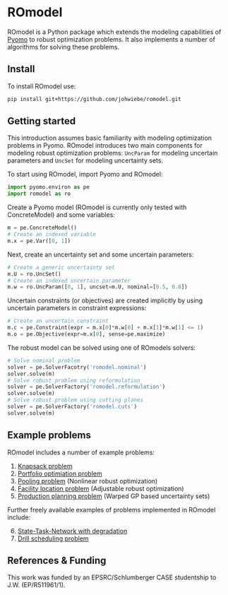 # ROmodel

ROmodel is a Python package which extends the modeling capabilities of
[Pyomo](https://github.com/Pyomo/pyomo) to robust optimization problems. It
also implements a number of algorithms for solving these problems.

## Install

To install ROmodel use:

```bash        
pip install git+https://github.com/johwiebe/romodel.git
```

## Getting started 

This introduction assumes basic familiarity with modeling optimization problems
in Pyomo. ROmodel introduces two main components for modeling robust optimization
problems: `UncParam` for modeling uncertain parameters and `UncSet` for
modeling uncertainty sets.

To start using ROmodel, import Pyomo and ROmodel:

```python
import pyomo.environ as pe
import romodel as ro
```

Create a Pyomo model (ROmodel is currently only tested with ConcreteModel) and
some variables:

```python
m = pe.ConcreteModel()
# Create an indexed variable
m.x = pe.Var([0, 1])
```

Next, create an uncertainty set and some uncertain parameters:

```python
# Create a generic uncertainty set
m.U = ro.UncSet()
# Create an indexed uncertain parameter
m.w = ro.UncParam([0, 1], uncset=m.U, nominal=[0.5, 0.8])
```

Uncertain constraints (or objectives) are created implicitly by using uncertain
parameters in constraint expressions:

```python
# Create an uncertain constraint 
m.c = pe.Constraint(expr = m.x[0]*m.w[0] + m.x[1]*m.w[1] <= 1)
m.o = pe.Objective(expr=m.x[0], sense=pe.maximize)
```

The robust model can be solved using one of ROmodels solvers:

```python
# Solve nominal problem
solver = pe.SolverFacotry('romodel.nominal')
solver.solve(m)
# Solve robust problem using reformulation
solver = pe.SolverFactory('romodel.reformulation')
solver.solve(m)
# Solve robust problem using cutting planes
solver = pe.SolverFactory('romodel.cuts')
solver.solve(m)
```

## Example problems
ROmodel includes a number of example problems:

1. [Knapsack problem](docs/knapsack.md)
2. [Portfolio optimiation problem](docs/portfolio.md)
3. [Pooling problem](docs/pooling.md) (Nonlinear robust optimization)
4. [Facility location problem](docs/facility.md) (Adjustable robust optimization)
5. [Production planning problem](docs/planning.md) (Warped GP based uncertainty sets)

Further freely available examples of problems implemented in ROmodel include:

6. [State-Task-Network with degradation](https://github.com/johwiebe/stn)
7. [Drill scheduling problem](https://github.com/johwiebe/drilling)



## References & Funding
This work was funded by an EPSRC/Schlumberger CASE studentship to J.W.
(EP/R511961/1).
